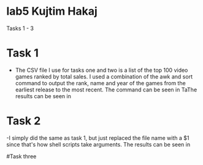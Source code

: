 # lab5 Kujtim Hakaj
Tasks 1 - 3

# Task 1

- The CSV file I use for tasks one and two is a list of the top 100 video games ranked by total sales. I used a combination of the awk and sort command to output the rank, name and year of the games from the earliest release to the most recent. The command can be seen in TaThe results can be seen in 

# Task 2

-I simply did the same as task 1, but just replaced the file name with a $1 since that's how shell scripts take arguments. The results can be seen in

#Task three
